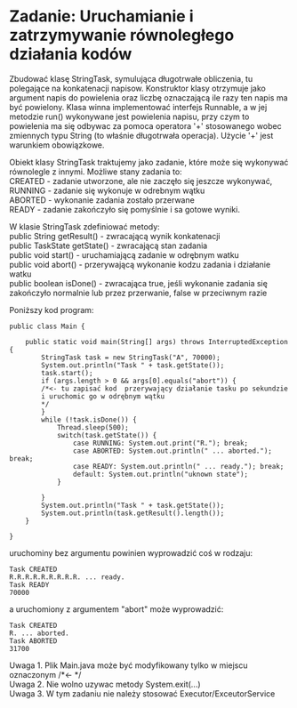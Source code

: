 # Zadanie: Uruchamianie i zatrzymywanie równoległego działania kodów

Zbudować klasę StringTask, symulująca długotrwałe obliczenia, tu polegające na konkatenacji napisow.
Konstruktor klasy otrzymuje jako argument napis do powielenia oraz liczbę oznaczającą ile razy ten napis ma być powielony.
Klasa winna implementować interfejs Runnable, a w jej metodzie run() wykonywane jest powielenia napisu, przy czym to powielenia ma się odbywac za pomoca operatora '+' stosowanego wobec zmiennych typu String (to właśnie długotrwała operacja). Użycie '+' jest warunkiem obowiązkowe.

Obiekt klasy StringTask traktujemy jako zadanie, które może się wykonywać równolegle z innymi.
Możliwe stany zadania to: <br/>
CREATED  - zadanie utworzone, ale nie zaczęło się jeszcze wykonywać, <br/>
RUNNING - zadanie się wykonuje w odrebnym wątku <br/>
ABORTED - wykonanie zadania zostało przerwane <br/>
READY - zadanie zakończyło się pomyślnie i sa gotowe wyniki. <br/>

W klasie StringTask zdefiniować metody: <br/>
public String getResult()  - zwracającą wynik konkatenacji <br/>
public TaskState getState()  - zwracającą stan zadania <br/>
public void start() - uruchamiającą zadanie w odrębnym watku <br/>
public void abort() - przerywającą wykonanie kodzu zadania i działanie watku <br/>
public boolean isDone()  - zwracająca true, jeśli wykonanie zadania się zakończyło normalnie lub przez przerwanie, false w przeciwnym razie <br/>

Poniższy kod program:

    public class Main {
    
        public static void main(String[] args) throws InterruptedException {
            StringTask task = new StringTask("A", 70000);
            System.out.println("Task " + task.getState());
            task.start();
            if (args.length > 0 && args[0].equals("abort")) {
            /*<- tu zapisać kod  przerywający działanie tasku po sekundzie
            i uruchomic go w odrębnym wątku
            */
            }
            while (!task.isDone()) {
                Thread.sleep(500);
                switch(task.getState()) {
                    case RUNNING: System.out.print("R."); break;
                    case ABORTED: System.out.println(" ... aborted."); break;
                    case READY: System.out.println(" ... ready."); break;
                    default: System.out.println("uknown state");
                }
            
            }
            System.out.println("Task " + task.getState());
            System.out.println(task.getResult().length());
        }
    
    }

uruchominy bez argumentu powinien wyprowadzić coś w rodzaju:

    Task CREATED
    R.R.R.R.R.R.R.R.R. ... ready.
    Task READY
    70000

a uruchomiony z argumentem "abort" może wyprowadzić:

    Task CREATED
    R. ... aborted.
    Task ABORTED
    31700

Uwaga 1. Plik Main.java może być modyfikowany tylko w miejscu oznaczonym /*<- */ <br/>
Uwaga 2. Nie wolno uzywac metody System.exit(...) <br/>
Uwaga 3. W tym zadaniu nie należy stosować Executor/ExceutorService
